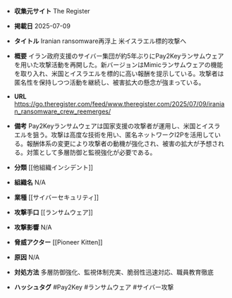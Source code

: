 - **収集元サイト**
The Register

- **掲載日**
2025-07-09

- **タイトル**
Iranian ransomware再浮上 米イスラエル標的攻撃へ

- **概要**
イラン政府支援のサイバー集団が約5年ぶりにPay2Keyランサムウェアを用いた攻撃活動を再開した。新バージョンはMimicランサムウェアの機能を取り入れ、米国とイスラエルを標的に高い報酬を提示している。攻撃者は匿名性を保持しつつ活動を継続し、被害拡大の懸念が強まっている。

- **URL**
https://go.theregister.com/feed/www.theregister.com/2025/07/09/iranian_ransomware_crew_reemerges/

- **備考**
Pay2Keyランサムウェアは国家支援の攻撃者が運用し、米国とイスラエルを狙う。攻撃は高度な技術を用い、匿名ネットワークI2Pを活用している。報酬体系の変更により攻撃者の動機が強化され、被害の拡大が予想される。対策として多層防御と監視強化が必要である。

- **分類**
[[他組織インシデント]]

- **組織名**
N/A

- **業種**
[[サイバーセキュリティ]]

- **攻撃手口**
[[ランサムウェア]]

- **攻撃影響**
N/A

- **脅威アクター**
[[Pioneer Kitten]]

- **原因**
N/A

- **対処方法**
多層防御強化、監視体制充実、脆弱性迅速対応、職員教育徹底

- **ハッシュタグ**
#Pay2Key #ランサムウェア #サイバー攻撃
